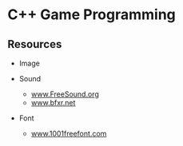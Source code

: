 # C++ Game Programming 



## Resources
- Image

- Sound
  - www.FreeSound.org
  - www.bfxr.net

- Font
  - www.1001freefont.com
  